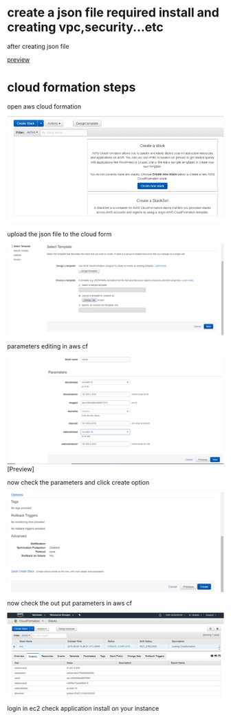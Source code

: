 # create a json file required install and creating vpc,security...etc

after creating json file 

[preview](./sir.json)



# cloud formation steps

open aws cloud formation


![Preview](./images/1.png)



upload the json file to the cloud form



![Preview](./images/upload.png)



parameters editing in aws cf



![Preview](./images/parameters.png)[Preview]



now check the parameters and click create option


![Preview](./images/creating.png)



now check the out put parameters in aws cf


![Preview](./images/output.png)

login in ec2 check application install on your instance